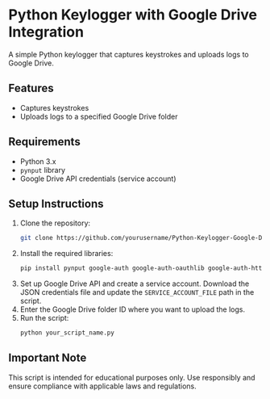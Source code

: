 # Python Keylogger with Google Drive Integration

A simple Python keylogger that captures keystrokes and uploads logs to Google Drive.

## Features
- Captures keystrokes
- Uploads logs to a specified Google Drive folder

## Requirements
- Python 3.x
- `pynput` library
- Google Drive API credentials (service account)

## Setup Instructions
1. Clone the repository:
   ```bash
   git clone https://github.com/yourusername/Python-Keylogger-Google-Drive.git
   ```
2. Install the required libraries:
   ```bash
   pip install pynput google-auth google-auth-oauthlib google-auth-httplib2 google-api-python-client
   ```
3. Set up Google Drive API and create a service account. Download the JSON credentials file and update the `SERVICE_ACCOUNT_FILE` path in the script.
4. Enter the Google Drive folder ID where you want to upload the logs.
5. Run the script:
   ```bash
   python your_script_name.py
   ```

## Important Note
This script is intended for educational purposes only. Use responsibly and ensure compliance with applicable laws and regulations.
